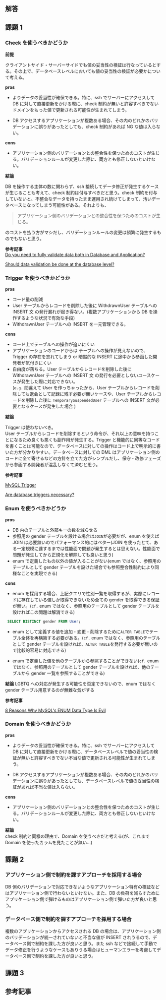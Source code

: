 ## 解答

## 課題 1

### Check を使うべきかどうか

**前提**

クライアントサイド・サーバーサイドでも値の妥当性の検証は行なっているとする。その上で、データベースレベルにおいても値の妥当性の検証が必要かについて考える。

**pros**

- よりデータの妥当性が確保できる。特に、ssh でサーバーにアクセスして DB に対して直接更新をかける際に、check 制約が無いと許容すべきでないドメインをもった値で更新される可能性が生まれてしまう。

- DB アクセスするアプリケーションが複数ある場合、その内のどれかのバリデーションに誤りがあったとしても、check 制約があれば NG な値は入らない。

**cons**

- アプリケーション側のバリデーションとの整合性を保つためのコストが生じる。バリデーションルールが変更した際に、両方とも修正しないといけない。

**結論**

DB を操作する主体の数に関わらず、ssh 接続してデータ修正が発生するケースが生じることも考えて、check 制約は付与すべきだと思う。check 制約を付与していないと、不整合なデータを持ったまま運用され続けてしまって、汚いデータベースになってしまう可能性がある。それよりも、

> アプリケーション側のバリデーションとの整合性を保つためのコストが生じる。

のコストを払う方がマシだし、バリデーションルールの変更は頻繁に発生するものでもないと思う。

**参考記事**  
[Do you need to fully validate data both in Database and Application?](https://stackoverflow.com/questions/65494755/do-you-need-to-fully-validate-data-both-in-database-and-application)

[Should data validation be done at the database level?](https://stackoverflow.com/questions/1127122/should-data-validation-be-done-at-the-database-level)

### Trigger を使うべきかどうか

**pros**

- コード量の削減
- User テーブルからレコードを削除した後に WithdrawnUser テーブルへの INSERT 文 の発行漏れが起き得ない。(複数アプリケーションから DB を操作するような状況で有効な手段)
- WithdrawnUser テーブルへの INSERT を一元管理できる。

**cons**

- コード上でテーブルへの操作が追いにくい
- アプリケーションのコードからは テーブルへの操作が見えないので、Trigger の存在を忘れてしまう or 暗黙的な INSERT に途中から参画した開発者が気付きにくい
- 自由度が落ちる。User テーブルからレコードを削除した後に WithdrawnUser テーブルへの INSERT 文 の発行を必要としないユースケースが発生した際に対応できない。  
  (`e.g.` 間違えて User を作っちゃったから、User テーブルからレコードを削除しても退会として記録に残す必要が無いケースや、User テーブルからレコードを削除した後に `TemporarySuspendedUser` テーブルへの INSERT 文が必要となるケースが発生した場合 )

**結論**

Trigger は使わないべき。  
User テーブルからレコードを削除するという命令が、それ以上の意味を持つことになるため良くも悪くも副作用が発生する。Trigger と機能的に同等なコードを書くことは可能なので、データベースに対しての操作はコード上で明示的に書いた方が分かりやすい。データベースに対しての DML はアプリケーション側のコードに全て寄せるなどの方針を立てた方がシンプルだし、保守・改修フェーズから参画する開発者が混乱しなくて済むと思う。

**参考記事**

[MySQL Trigger](https://www.javatpoint.com/mysql-trigger#:~:text=We%20need%2Fuse%20triggers%20in%20MySQL%20due%20to%20the%20following,maintaining%20audit%20trails%20in%20tables.)

[Are database triggers necessary?](https://stackoverflow.com/questions/460316/are-database-triggers-necessary)

### Enum を使うべきかどうか

**pros**

- DB 内のテーブルと外部キーの数を減らせる
- 参照用の gender テーブルを設ける場合は`JOIN`が必要だが、enum を使えば JOIN は必要無いのでパフォーマンス的にはベター(JOIN を使ったとて、ある一定規模に達するまでは性能面で問題が発生するとは思えない。性能面で問題が発生してから正規化を解除しても良いと思う)
- enum で定義したもの以外の値が入ることがない(enum ではなく、参照用のテーブルとして gender テーブルを設けた場合でも参照整合性制約により同様なことを実現できる)

**cons**

- enum を採用する場合、上記クエリで性別一覧を取得するが、実際にレコードに存在している値しか取得できないため全ての gender を取得できる保証が無い。(`cf.` enum ではなく、参照用のテーブルとして gender テーブルを設ければこの問題は解消できる)

```sql
 SELECT DISTINCT gender FROM User;
```

- enum として定義する値を追加・変更・削除するために`ALTER TABLE`でテーブル全体を再構築する必要がある。(`cf.` enum ではなく、参照用のテーブルとして gender テーブルを設ければ、`ALTER TABLE`を発行する必要が無いので比較的容易に対応できる)

- enum で定義した値を他のテーブルから参照することができない(`cf.` enum ではなく、参照用のテーブルとして gender テーブルを設ければ、他のテーブルから gender 一覧を参照することができる)

**結論**
LGBTQ への対応が発生する可能性を否定できないので、enum ではなく gender テーブル用意するのが無難な気がする

**参考記事**

[8 Reasons Why MySQL's ENUM Data Type Is Evil](https://web.archive.org/web/20180324095351/http://komlenic.com/244/8-reasons-why-mysqls-enum-data-type-is-evil/)

### Domain を使うべきかどうか

**pros**

- よりデータの妥当性が確保できる。特に、ssh でサーバーにアクセスして DB に対して直接更新をかける際に、データベースレベルで値の妥当性の検証が無いと許容すべきでない不当な値で更新される可能性が生まれてしまう。

- DB アクセスするアプリケーションが複数ある場合、その内のどれかのバリデーションに誤りがあったとしても、データベースレベルで値の妥当性の検証があれば不当な値は入らない。

**cons**

- アプリケーション側のバリデーションとの整合性を保つためのコストが生じる。バリデーションルールが変更した際に、両方とも修正しないといけない。

**結論**  
check 制約と同様の理由で、Domain を使うべきだと考える(が、これまで Domain を使ったカラムを見たことが無い...)

## 課題 2

### アプリケーション側で制約を課すアプローチを採用する場合

DB 側のバリデーションで対応できないようなアプリケーション特有の検証などはアプリケーション側で行わないといけない。また、DB の負荷を減らすためにアプリケーション側で弾けるものはアプリケーション側で弾いた方が良いと思う。

### データベース側で制約を課すアプローチを採用する場合

複数のアプリケーションからアクセスされる DB の場合は、アプリケーション側のバリデーションが統一されていないと不当な値が INSERT されうるので、データベース側で制約を課した方が良いと思う。また ssh などで接続して手動でデータ修正を行うようなケースもありうる場合はヒューマンエラーを考慮してデータベース側で制約を課した方が良いと思う。

## 課題 3

## 参考記事
